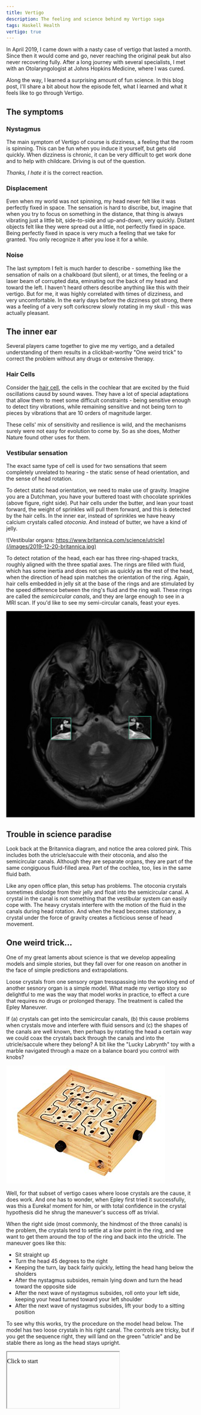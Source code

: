 ```yaml
---
title: Vertigo
description: The feeling and science behind my Vertigo saga
tags: Haskell Health
vertigo: true
---
```


In April 2019, I came down with a nasty case of vertigo that lasted a month.
Since then it would come and go, never reaching the original peak but also never
recovering fully. After a long journey with several specialists, I met with an
Otolaryngologist at Johns Hopkins Medicine, where I was cured.

Along the way, I learned a surprising amount of fun science. In this blog post,
I'll share a bit about how the episode felt, what I learned and what it feels
like to go through Vertigo.

## The symptoms

### Nystagmus

The main symptom of Vertigo of course is dizziness, a feeling that the room is
spinning. This can be fun when you induce it yourself, but gets old quickly.
When dizziness is chronic, it can be very difficult to get work done and to help
with childcare. Driving is out of the question.

<div id="vertigo-simulator"></div>

<em>Thanks, I hate it</em> is the correct reaction.

### Displacement

Even when my world was not spinning, my head never felt like it was perfectly
fixed in space. The sensation is hard to discribe, but, imagine that when you
try to focus on something in the distance, that thing is always vibrating just a
little bit, side-to-side and up-and-down, very quickly. Distant objects felt
like they were spread out a little, not perfectly fixed in space. Being
perfectly fixed in space is very much a feeling that we take for granted. You
only recognize it after you lose it for a while.

### Noise

The last symptom I felt is much harder to describe - something like the
sensation of nails on a chalkboard (but silent), or at times, the feeling or a
laser beam of corrupted data, eminating out the back of my head and toward the
left. I haven't heard others describe anything like this with their vertigo. But
for me, it was highly correlated with times of dizziness, and very
uncomfortable. In the early days before the dizziness got strong, there was a
feeling of a very soft corkscrew slowly rotating in my skull - this was actually
pleasant.


## The inner ear

Several players came together to give me my vertigo, and a detailed
understanding of them results in a clickbait-worthy "One weird trick" to correct
the problem without any drugs or extensive therapy.

### Hair Cells

Consider the [hair cell](https://en.wikipedia.org/wiki/Hair_cell), the cells in
the cochlear that are excited by the fluid oscillations causd by sound waves.
They have a lot of special adaptations that allow them to meet some difficult
constraints - being sensitive enough to detect tiny vibrations, while remaining
sensitive and not being torn to pieces by vibrations that are 10 orders of
magnitude larger.

These cells' mix of sensitivity and resilience is wild, and the mechanisms
surely were not easy for evolution to come by. So as she does, Mother Nature
found other uses for them.

### Vestibular sensation

The exact same type of cell is used for two sensations that seem completely
unrelated to hearing - the static sense of head orientation, and the sense of
head rotation.


To detect static head orientation, we need to make use of gravity. Imagine you
are a Dutchman, you have your buttered toast with chocolate sprinkles (above
figure, right side). Put hair cells under the butter, and lean your toast
forward, the weight of sprinkles will pull them forward, and this is detected by
the hair cells. In the inner ear, instead of sprinkles we have heavy calcium
crystals called <em>otoconia</em>. And instead of butter, we have a kind of
jelly.

![Vestibular organs: https://www.britannica.com/science/utricle](/images/2019-12-20-britannica.jpg)

To detect rotation of the head, each ear has three ring-shaped tracks, roughly
aligned with the three spatial axes. The rings are filled with fluid, which has
some inertia and does not spin as quickly as the rest of the head, when the
direction of head spin matches the orientation of the ring. Again, hair cells
embedded in jelly sit at the base of the rings and are stimulated by the speed
difference between the ring's fluid and the ring wall. These rings are called
the <em>semicircular canals</em>, and they are large enough to see in a MRI
scan. If you'd like to see my semi-circular canals, feast your eyes.

![My MRI Brain scan, Mercy Neurology department](../images/2019-12-20-canalsMRI.jpg)


## Trouble in science paradise

Look back at the Britannica diagram, and notice the area colored pink. This
includes both the utricle/saccule with their otoconia, and also the semicircular
canals. Although they are separate organs, they are part of the same congiguous
fluid-filled area. Part of the cochlea, too, lies in the same fluid bath.

Like any open office plan, this setup has problems. The otoconia crystals
sometimes dislodge from their jelly and float into the semicircular canal. A
crystal in the canal is not something that the vestibular system can easily cope
with. The heavy crystals interfere with the motion of the fluid in the canals
during head rotation. And when the head becomes stationary, a crystal under the
force of gravity creates a ficticious sense of head movement.

## One weird trick...

One of my great laments about science is that we develop appealing models and
simple stories, but they fall over for one reason on another in the face of
simple predictions and extrapolations.

Loose crystals from one sensory organ tresspassing into the working end of
another sesnory organ is a simple model. What made my vertigo story so
delightful to me was the way that model works in practice, to effect a cure that
requires no drugs or prolonged therapy. The treatment is called the Epley
Maneuver.

If (a) crystals can get into the semicircular canals, (b) this cause problems when
crystals move and interfere with fluid sensors and (c) the shapes of the canals
are well known, then perhaps by rotating the head a certain way we could coax
the crystals back through the canals and into the utricle/saccule where they
belong? A bit like the "Lucky Labrynth" toy with a marble navigated through a
maze on a balance board you control with knobs?

![Lucky Labrynth](/images/2019-12-20-lucky-labrynth.jpg)

Well, for that subset of vertigo cases where loose crystals are the cause, it
does work. And one has to wonder, when Epley first tried it successfully, was
this a Eureka! moment for him, or with total confidence in the crystal
hypothesis did he shrug the maneuver's success off as trivial.

When the right side (most commonly, the hindmost of the three canals) is the
problem, the crystals tend to settle at a low point in the ring, and we want to
get them around the top of the ring and back into the utricle. The maneuver goes like this:

  - Sit straight up
  - Turn the head 45 degrees to the right
  - Keeping the turn, lay back fairly quickly, letting the head hang below the sholders
  - After the nystagmus subsides, remain lying down and turn the head toward the opposite side
  - After the next wave of nystagmus subsides, roll onto your left side, keeping your
    head turned toward your left shoulder
  - After the next wave of nystagmus subsides, lift your body to a sitting position
 
 To see why this works, try the procedure on the model head below. The model
 has two loose crystals in his right canal. The controls are tricky, but if you
 get the sequence right, they will land on the green "utricle" and be stable
 there as long as the head stays upright.

<!-- <div id="epley_container" width="600" height="400" onClick="go()" style="position:relative"> -->
<!--   <p id="click_to_start" style="position:absolute">Click to start</p> -->
<!--   <img id="instructions" src="/images/2019-12-20-instructions.svg" style="position:absolute"/> -->
<!-- </div> -->

<iframe srcdoc="
<html>
<body style='margin:0px'>
<div id='epley_container' onClick='go()' style='position:relative'>
  <p id='click_to_start' style='position:absolute'>Click to start</p>
  <img id='instructions' src='/images/2019-12-20-instructions.svg' style='position:absolute'/>
</div>
<script src='/js/cannon.js'></script>
<script src='/js/three.js'></script>
<script src='/js/TrackballControls.js'></script>
<script src='/js/epley.js'></script>
</body>
</html>
" width="600px" height="410px"></iframe>
